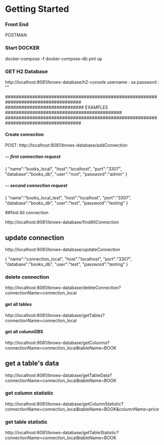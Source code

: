 # Getting Started

### Front End
POSTMAN

### Start DOCKER
docker-compose -f docker-compose-db.yml up

### GET H2 Database
http://localhost:8081/brows-database/h2-console
username : sa
password : ""

####################################################################################
############################# EXAMPLES  ###########################################
####################################################################################


#### Create connection

POST: http://localhost:8081/brows-database/addConnection

 
##### -- first connection request
{
"name":"books_local",
"host":"localhost",
"port":"3307",
"database":"books_db",
"user":"root",
"password":"admin"
}

##### -- second connection request
{
"name":"books_local_test",
"host":"localhost",
"port":"3307",
"database":"books_db",
"user":"test",
"password":"testing"
}


##find All connection

http://localhost:8081/brows-database/findAllConnection


## update  connection

http://localhost:8081/brows-database/updateConnection

{
"name":"connection_local",
"host":"localhost",
"port":"3307",
"database":"books_db",
"user":"test",
"password":"testing"
}


### delete connection
http://localhost:8081/brows-database/deleteConnection?connectionName=connection_local


#### get all tables

http://localhost:8081/brows-database/getTables?connectionName=connection_local


#### get all columnDBS

http://localhost:8081/brows-database/getColumns?connectionName=connection_local&tableName=BOOK

## get a table's data
http://localhost:8081/brows-database/getTableData?connectionName=connection_local&tableName=BOOK

### get column statistic

http://localhost:8081/brows-database/getColumnStatistic?connectionName=connection_local&tableName=BOOK&columnName=price


### get table statistic
http://localhost:8081/brows-database/getTableStatistic?connectionName=connection_local&tableName=BOOK